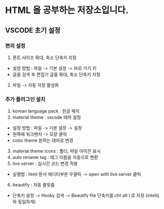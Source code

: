 # HTML 을 공부하는 저장소입니다.

## VSCODE 초기 설정

### 편의 설정

1. 폰트 사이즈 확대, 축소 단축키 지정
- 설정 방법 : 파일 -> 기본 설정 -> 바로 가기 키
- 글꼴 검색 후 편집기 글꼴 확대, 축소 단축키 지정
2. 파일 -> 자동 저장 활성화

### 추가 플러그인 설치

1. korean language pack : 한글 패치
2. material theme : vscode 테마 설정
- 설정 방법 : 파일 -> 기본 설정 -> 설정
- 왼쪽에 워크벤치 -> 모양 클릭
- color theme 원하는 테마로 변경
3. material theme icons : 폴더, 파일 아이콘 표시
4. auto rename tag : 태그 이름을 자동으로 변환
5. live server : 실시간 코드 변경 적용
- 실행법 : html 문서 에디터부분 우클릭 -> open with live server 클릭
6. beautify : 자동 줄맞춤
- 단축키 설정 -> Hooky 검색 -> Beautify file 단축키를 ctrl alt l 로 지정 (intellij 와 동일하게)